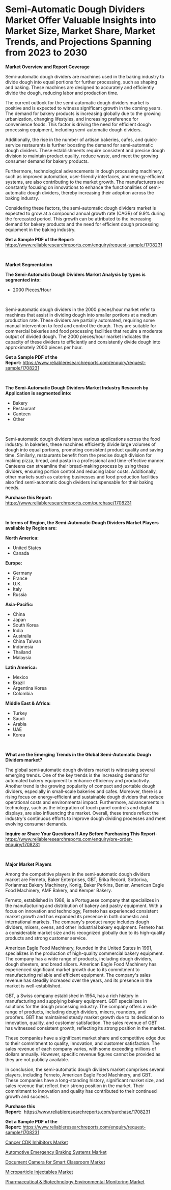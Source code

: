 <p><h1>Semi-Automatic Dough Dividers Market Offer Valuable Insights into Market Size, Market Share, Market Trends, and Projections Spanning from 2023 to 2030</h1></p><p><strong>Market Overview and Report Coverage</strong></p>
<p><p>Semi-automatic dough dividers are machines used in the baking industry to divide dough into equal portions for further processing, such as shaping and baking. These machines are designed to accurately and efficiently divide the dough, reducing labor and production time.</p><p>The current outlook for the semi-automatic dough dividers market is positive and is expected to witness significant growth in the coming years. The demand for bakery products is increasing globally due to the growing urbanization, changing lifestyles, and increasing preference for convenience foods. This factor is driving the need for efficient dough processing equipment, including semi-automatic dough dividers.</p><p>Additionally, the rise in the number of artisan bakeries, cafes, and quick-service restaurants is further boosting the demand for semi-automatic dough dividers. These establishments require consistent and precise dough division to maintain product quality, reduce waste, and meet the growing consumer demand for bakery products.</p><p>Furthermore, technological advancements in dough processing machinery, such as improved automation, user-friendly interfaces, and energy-efficient systems, are also contributing to the market growth. The manufacturers are constantly focusing on innovations to enhance the functionalities of semi-automatic dough dividers, thereby increasing their adoption across the baking industry.</p><p>Considering these factors, the semi-automatic dough dividers market is expected to grow at a compound annual growth rate (CAGR) of 9.9% during the forecasted period. This growth can be attributed to the increasing demand for bakery products and the need for efficient dough processing equipment in the baking industry.</p></p>
<p><strong>Get a Sample PDF of the Report:</strong> <a href="https://www.reliableresearchreports.com/enquiry/request-sample/1708231">https://www.reliableresearchreports.com/enquiry/request-sample/1708231</a></p>
<p>&nbsp;</p>
<p><strong>Market Segmentation</strong></p>
<p><strong>The Semi-Automatic Dough Dividers Market Analysis by types is segmented into:</strong></p>
<p><ul><li>2000 Pieces/Hour</li></ul></p>
<p>&nbsp;</p>
<p><p>Semi-automatic dough dividers in the 2000 pieces/hour market refer to machines that assist in dividing dough into smaller portions at a medium production rate. These dividers are partially automated, requiring some manual intervention to feed and control the dough. They are suitable for commercial bakeries and food processing facilities that require a moderate output of divided dough. The 2000 pieces/hour market indicates the capacity of these dividers to efficiently and consistently divide dough into approximately 2000 pieces per hour.</p></p>
<p><strong>Get a Sample PDF of the Report:</strong>&nbsp;<a href="https://www.reliableresearchreports.com/enquiry/request-sample/1708231">https://www.reliableresearchreports.com/enquiry/request-sample/1708231</a></p>
<p>&nbsp;</p>
<p><strong>The Semi-Automatic Dough Dividers Market Industry Research by Application is segmented into:</strong></p>
<p><ul><li>Bakery</li><li>Restaurant</li><li>Canteen</li><li>Other</li></ul></p>
<p>&nbsp;</p>
<p><p>Semi-automatic dough dividers have various applications across the food industry. In bakeries, these machines efficiently divide large volumes of dough into equal portions, promoting consistent product quality and saving time. Similarly, restaurants benefit from the precise dough division for making pizza, bread, and pasta in a professional and time-effective manner. Canteens can streamline their bread-making process by using these dividers, ensuring portion control and reducing labor costs. Additionally, other markets such as catering businesses and food production facilities also find semi-automatic dough dividers indispensable for their baking needs.</p></p>
<p><strong>Purchase this Report:</strong>&nbsp; <a href="https://www.reliableresearchreports.com/purchase/1708231">https://www.reliableresearchreports.com/purchase/1708231</a></p>
<p>&nbsp;</p>
<p><strong>In terms of Region, the Semi-Automatic Dough Dividers Market Players available by Region are:</strong></p>
<p>
    <p> <strong> North America: </strong>
        <ul>
            <li>United States</li>
            <li>Canada</li>
        </ul>
        </p> 
    <p> <strong> Europe: </strong>
        <ul>
            <li>Germany</li>
            <li>France</li>
            <li>U.K.</li>
            <li>Italy</li>
            <li>Russia</li>
        </ul>
        </p> 
    <p> <strong> Asia-Pacific: </strong>
        <ul>
            <li>China</li>
            <li>Japan</li>
            <li>South Korea</li>
            <li>India</li>
            <li>Australia</li>
            <li>China Taiwan</li>
            <li>Indonesia</li>
            <li>Thailand</li>
            <li>Malaysia</li>
        </ul>
        </p> 
    <p> <strong> Latin America: </strong>
        <ul>
            <li>Mexico</li>
            <li>Brazil</li>
            <li>Argentina Korea</li>
            <li>Colombia</li>
        </ul>
        </p> 
    <p> <strong> Middle East & Africa: </strong>
        <ul>
            <li>Turkey</li>
            <li>Saudi</li>
            <li>Arabia</li>
            <li>UAE</li>
            <li>Korea</li>
        </ul>
    </p>
    </p>
<p>&nbsp;</p>
<p><strong>What are the Emerging Trends in the Global Semi-Automatic Dough Dividers market?</strong></p>
<p><p>The global semi-automatic dough dividers market is witnessing several emerging trends. One of the key trends is the increasing demand for automated bakery equipment to enhance efficiency and productivity. Another trend is the growing popularity of compact and portable dough dividers, especially in small-scale bakeries and cafes. Moreover, there is a rising focus on energy-efficient and sustainable dough dividers that reduce operational costs and environmental impact. Furthermore, advancements in technology, such as the integration of touch panel controls and digital displays, are also influencing the market. Overall, these trends reflect the industry's continuous efforts to improve dough dividing processes and meet evolving consumer demands.</p></p>
<p><strong>Inquire or Share Your Questions If Any Before Purchasing This Report</strong>- <a href="https://www.reliableresearchreports.com/enquiry/pre-order-enquiry/1708231">https://www.reliableresearchreports.com/enquiry/pre-order-enquiry/1708231</a></p>
<p>&nbsp;</p>
<p><strong>Major Market Players</strong></p>
<p><p>Among the competitive players in the semi-automatic dough dividers market are Ferneto, Baker Enterprises, GBT, Erika Record, Sottoriva, Porlanmaz Bakery Machinery, Konig, Baker Perkins, Benier, American Eagle Food Machinery, AMF Bakery, and Kemper Bakery.</p><p>Ferneto, established in 1986, is a Portuguese company that specializes in the manufacturing and distribution of bakery and pastry equipment. With a focus on innovation and technology, Ferneto has experienced consistent market growth and has expanded its presence in both domestic and international markets. The company's product range includes dough dividers, mixers, ovens, and other industrial bakery equipment. Ferneto has a considerable market size and is recognized globally due to its high-quality products and strong customer service.</p><p>American Eagle Food Machinery, founded in the United States in 1991, specializes in the production of high-quality commercial bakery equipment. The company has a wide range of products, including dough dividers, dough sheeters, and bread slicers. American Eagle Food Machinery has experienced significant market growth due to its commitment to manufacturing reliable and efficient equipment. The company's sales revenue has steadily increased over the years, and its presence in the market is well-established.</p><p>GBT, a Swiss company established in 1954, has a rich history in manufacturing and supplying bakery equipment. GBT specializes in solutions for the dough processing industry. The company offers a wide range of products, including dough dividers, mixers, rounders, and proofers. GBT has maintained steady market growth due to its dedication to innovation, quality, and customer satisfaction. The sales revenue of GBT has witnessed consistent growth, reflecting its strong position in the market.</p><p>These companies have a significant market share and competitive edge due to their commitment to quality, innovation, and customer satisfaction. The sales revenue of each company varies, with some exceeding millions of dollars annually. However, specific revenue figures cannot be provided as they are not publicly available.</p><p>In conclusion, the semi-automatic dough dividers market comprises several players, including Ferneto, American Eagle Food Machinery, and GBT. These companies have a long-standing history, significant market size, and sales revenue that reflect their strong position in the market. Their commitment to innovation and quality has contributed to their continued growth and success.</p></p>
<p><strong>Purchase this Report:</strong>&nbsp;&nbsp;<a href="https://www.reliableresearchreports.com/purchase/1708231">https://www.reliableresearchreports.com/purchase/1708231</a></p>
<p></p>
<p><strong>Get a Sample PDF of the Report:</strong>&nbsp;<a href="https://www.reliableresearchreports.com/enquiry/request-sample/1708231">https://www.reliableresearchreports.com/enquiry/request-sample/1708231</a></p>
<p><p><a href="https://www.linkedin.com/pulse/cancer-cdk-inhibitors-market-size-share-global-analysis-9qsfe/">Cancer CDK Inhibitors Market</a></p><p><a href="https://medium.com/@emmyrolfson8689/automotive-emergency-braking-systems-market-trends-and-market-analysis-forecasted-for-period-14f487a881f4">Automotive Emergency Braking Systems Market</a></p><p><a href="https://medium.com/@ameliahaleyi77567/document-camera-for-smart-classroom-market-the-key-to-successful-business-strategy-forecast-till-3209357ee7c1">Document Camera for Smart Classroom Market</a></p><p><a href="https://www.linkedin.com/pulse/microparticle-injectables-market-insights-players-forecast-7dche/">Microparticle Injectables Market</a></p><p><a href="https://www.linkedin.com/pulse/pharmaceutical-amp-biotechnology-environmental-monitoring-wzl0e/">Pharmaceutical & Biotechnology Environmental Monitoring Market</a></p></p>